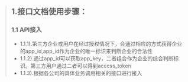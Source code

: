 > ## 1.接口文档使用步骤：
>
> ### 1.1 API接入
>
> * 1.1.1\).第三方企业或用户在经过授权情况下，会通过相应的方式获得企业的app\_id,app\_id作为企业的唯一标识来判断企业的合法性
> * 1.1.2\).通过app\_id可以获取app\_key，二者组合作为企业的综合判断标识。第三方用户通过二者可以得到access\_token
> * 1.1.3\).根据各公司的具体业务调用相关的接口进行接入
